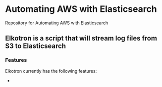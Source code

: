 # Automating AWS with Elasticsearch

Repository for Automating AWS with Elasticsearch

## Elkotron is a script that will stream log files from S3 to Elasticsearch

### Features

Elkotron currently has the following features:

- 
